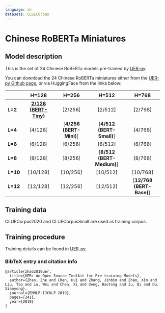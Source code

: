 ```yaml
---
language: zh
datasets: CLUECorpus
---
```


# Chinese RoBERTa Miniatures

## Model description

This is the set of 24 Chinese RoBERTa models pre-trained by [UER-py](https://www.aclweb.org/anthology/D19-3041.pdf).

You can download the 24 Chinese RoBERTa miniatures either from the [UER-py Github page](https://github.com/dbiir/UER-py/), or via HuggingFace from the links below:

|   |H=128|H=256|H=512|H=768|
|---|:---:|:---:|:---:|:---:|
| **L=2**  |[**2/128 (BERT-Tiny)**][2_128]|[2/256]|[2/512]|[2/768]|
| **L=4**  |[4/128]|[**4/256 (BERT-Mini)**]|[**4/512 (BERT-Small)**]|[4/768]|
| **L=6**  |[6/128]|[6/256]|[6/512]|[6/768]|
| **L=8**  |[8/128]|[8/256]|[**8/512 (BERT-Medium)**]|[8/768]|
| **L=10** |[10/128]|[10/256]|[10/512]|[10/768]|
| **L=12** |[12/128]|[12/256]|[12/512]|[**12/768 (BERT-Base)**]|

## Training data

CLUECorpus2020 and CLUECorpusSmall are used as training corpus.

## Training procedure

Training details can be found in [UER-py](https://github.com/dbiir/UER-py/).

### BibTeX entry and citation info

```
@article{zhao2019uer,
  title={UER: An Open-Source Toolkit for Pre-training Models},
  author={Zhao, Zhe and Chen, Hui and Zhang, Jinbin and Zhao, Xin and Liu, Tao and Lu, Wei and Chen, Xi and Deng, Haotang and Ju, Qi and Du, Xiaoyong},
  journal={EMNLP-IJCNLP 2019},
  pages={241},
  year={2019}
}
```

[2_128]: https://huggingface.co/uer/chinese_roberta_L-2_H-128
